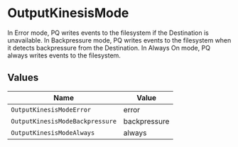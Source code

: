 # OutputKinesisMode

In Error mode, PQ writes events to the filesystem if the Destination is unavailable. In Backpressure mode, PQ writes events to the filesystem when it detects backpressure from the Destination. In Always On mode, PQ always writes events to the filesystem.


## Values

| Name                            | Value                           |
| ------------------------------- | ------------------------------- |
| `OutputKinesisModeError`        | error                           |
| `OutputKinesisModeBackpressure` | backpressure                    |
| `OutputKinesisModeAlways`       | always                          |